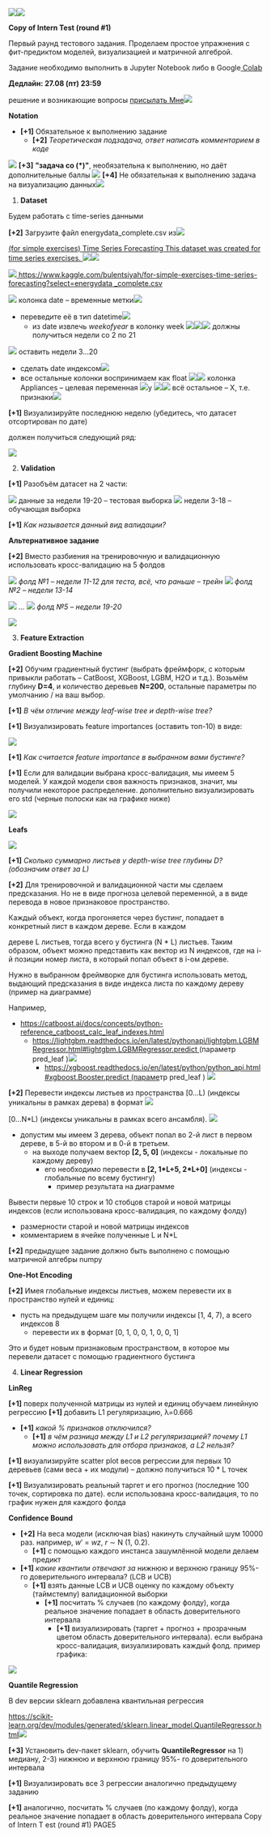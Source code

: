 ﻿![](Aspose.Words.e99ffdc8-656f-4763-a1e5-a17e371231d8.001.png)![](Aspose.Words.e99ffdc8-656f-4763-a1e5-a17e371231d8.002.jpeg)

**Copy of Intern Test (round #1)**

Первый раунд тестового задания. Проделаем простое упражнения с фит-предиктом моделей, визуализацией и матричной алгеброй.

Задание необходимо выполнить в Jupyter Notebook либо в Google[ Colab](https://colab.research.google.com/notebooks/intro.ipynb)

**Дедлайн: 27.08 (пт) 23:59**

решение и возникающие вопросы [присылать Мне](http://t.me/uberkinder)![](Aspose.Words.e99ffdc8-656f-4763-a1e5-a17e371231d8.003.png)

**Notation**

- **[+1]** Обязательное к выполнению задание
  - **[+2]** *Теоретическая подзадача, ответ написать комментарием в коде*

![](Aspose.Words.e99ffdc8-656f-4763-a1e5-a17e371231d8.004.png) **[+3]** **"задача со (\*)"**, необязательна к выполнению, но даёт дополнительные баллы ![](Aspose.Words.e99ffdc8-656f-4763-a1e5-a17e371231d8.005.png) **[+4]** Не обязательная к выполнению задача на визуализацию данных![](Aspose.Words.e99ffdc8-656f-4763-a1e5-a17e371231d8.006.png)

1. **Dataset**

Будем работать с time-series данными

**[+2]** Загрузите файл  energydata\_complete.csv из![](Aspose.Words.e99ffdc8-656f-4763-a1e5-a17e371231d8.007.png)

[(for simple exercises) Time Series Forecasting This dataset was created for time series exercises. ](https://www.kaggle.com/bulentsiyah/for-simple-exercises-time-series-forecasting?select=energydata_complete.csv)![](Aspose.Words.e99ffdc8-656f-4763-a1e5-a17e371231d8.008.png)![](Aspose.Words.e99ffdc8-656f-4763-a1e5-a17e371231d8.009.jpeg)

![](Aspose.Words.e99ffdc8-656f-4763-a1e5-a17e371231d8.010.png)[ https://www.kaggle.com/bulentsiyah/for-simple-exercises-time-series-forecasting?select=energydata _complete.csv ](https://www.kaggle.com/bulentsiyah/for-simple-exercises-time-series-forecasting?select=energydata_complete.csv)

![](Aspose.Words.e99ffdc8-656f-4763-a1e5-a17e371231d8.011.png) колонка  date – временные метки![](Aspose.Words.e99ffdc8-656f-4763-a1e5-a17e371231d8.012.png)

- переведите её в тип  datetime![](Aspose.Words.e99ffdc8-656f-4763-a1e5-a17e371231d8.013.png)
  - из  date извлечь *weekofyear* в колонку  week ![](Aspose.Words.e99ffdc8-656f-4763-a1e5-a17e371231d8.014.png)![](Aspose.Words.e99ffdc8-656f-4763-a1e5-a17e371231d8.015.png)![](Aspose.Words.e99ffdc8-656f-4763-a1e5-a17e371231d8.016.png) должны получиться недели со 2 по 21

![](Aspose.Words.e99ffdc8-656f-4763-a1e5-a17e371231d8.017.png) оставить недели 3...20

- сделать  date индексом![](Aspose.Words.e99ffdc8-656f-4763-a1e5-a17e371231d8.018.png)
- все остальные колонки воспринимаем как  float ![](Aspose.Words.e99ffdc8-656f-4763-a1e5-a17e371231d8.019.png)![](Aspose.Words.e99ffdc8-656f-4763-a1e5-a17e371231d8.020.png) колонка  Appliances – целевая переменная  ![](Aspose.Words.e99ffdc8-656f-4763-a1e5-a17e371231d8.021.png)y ![](Aspose.Words.e99ffdc8-656f-4763-a1e5-a17e371231d8.022.png)![](Aspose.Words.e99ffdc8-656f-4763-a1e5-a17e371231d8.023.png) всё остальное –  X, т.е. признаки![](Aspose.Words.e99ffdc8-656f-4763-a1e5-a17e371231d8.024.png)

**[+1]** Визуализируйте последнюю неделю  (убедитесь, что датасет отсортирован по дате)

должен получиться следующий ряд:

![](Aspose.Words.e99ffdc8-656f-4763-a1e5-a17e371231d8.025.jpeg)

2. **Validation**

**[+1]** Разобъём датасет на 2 части: 

![](Aspose.Words.e99ffdc8-656f-4763-a1e5-a17e371231d8.026.png) данные за недели 19-20 – тестовая выборка ![](Aspose.Words.e99ffdc8-656f-4763-a1e5-a17e371231d8.027.png) недели 3-18 – обучающая выборка

**[+1]** *Как называется данный вид валидации?*

**Альтернативное задание**

**[+2]** Вместо разбиения на тренировочную и валидационную использовать кросс-валидацию на 5 фолдов

![](Aspose.Words.e99ffdc8-656f-4763-a1e5-a17e371231d8.028.png) *фолд №1 – недели 11-12 для теста, всё, что раньше – трейн ![](Aspose.Words.e99ffdc8-656f-4763-a1e5-a17e371231d8.029.png) фолд №2 – недели 13-14*

![](Aspose.Words.e99ffdc8-656f-4763-a1e5-a17e371231d8.030.png) *... ![](Aspose.Words.e99ffdc8-656f-4763-a1e5-a17e371231d8.031.png) фолд №5 – недели 19-20*

![](Aspose.Words.e99ffdc8-656f-4763-a1e5-a17e371231d8.032.png)

3. **Feature Extraction**

**Gradient Boosting Machine**

**[+2]** Обучим градиентный бустинг (выбрать фреймфорк, с которым привыкли работать – CatBoost, XGBoost, LGBM, H2O и т.д.). Возьмём глубину **D=4**, и количество деревьев **N=200**, остальные параметры по умолчанию / на ваш выбор.

**[+1]** *В чём отличие между leaf-wise tree и depth-wise tree?*

**[+1]** Визуализировать feature importances (оставить топ-10) в виде:

![](Aspose.Words.e99ffdc8-656f-4763-a1e5-a17e371231d8.033.jpeg)

**[+1]** *Как считается feature importance в выбранном вами бустинге?*

**[+1]** Если для валидации выбрана кросс-валидация, мы имеем 5 моделей. У каждой модели своя важность признаков, значит, мы получили некоторое распределение. дополнительно визуализировать его std (черные полоски как на графике ниже)

![](Aspose.Words.e99ffdc8-656f-4763-a1e5-a17e371231d8.034.jpeg)

**Leafs**

![](Aspose.Words.e99ffdc8-656f-4763-a1e5-a17e371231d8.035.jpeg)

**[+1]** *Сколько суммарно листьев у depth-wise tree глубины D? (обозначим ответ за L)*

**[+2]** Для тренировочной и валидационной части мы сделаем предсказания. Но не в виде прогноза целевой переменной, а в виде перевода в новое признаковое пространство.  

Каждый объект, когда прогоняется через бустинг, попадает в конкретный лист в каждом дереве. Если в каждом 

дереве L листьев, тогда всего у бустинга (N \* L) листьев. Таким образом, объект можно представить как вектор из N индексов, где на i-й позиции номер листа, в который попал объект в i-ом дереве. 

Нужно в выбранном фреймворке для бустинга использовать метод, выдающий предсказания в виде индекса листа по каждому дереву (пример на диаграмме)

Например,

- <https://catboost.ai/docs/concepts/python-reference_catboost_calc_leaf_indexes.html>
  - [https://lightgbm.readthedocs.io/en/latest/pythonapi/lightgbm.LGBMRegressor.html#lightgbm.LGBMRegressor.predict ](https://lightgbm.readthedocs.io/en/latest/pythonapi/lightgbm.LGBMRegressor.html#lightgbm.LGBMRegressor.predict) (параметр  pred\_leaf )![](Aspose.Words.e99ffdc8-656f-4763-a1e5-a17e371231d8.036.png)
    - [https://xgboost.readthedocs.io/en/latest/python/python_api.html#xgboost.Booster.predict (параме](https://xgboost.readthedocs.io/en/latest/python/python_api.html#xgboost.Booster.predict)тр  pred\_leaf ) ![](Aspose.Words.e99ffdc8-656f-4763-a1e5-a17e371231d8.037.png)

**[+2]** Перевести индексы листьев из пространства  [0...L) (индексы уникальны в рамках дерева) в формат ![](Aspose.Words.e99ffdc8-656f-4763-a1e5-a17e371231d8.038.png)

[0...N\*L) (индексы уникальны в рамках всего ансамбля). ![](Aspose.Words.e99ffdc8-656f-4763-a1e5-a17e371231d8.039.png)

- допустим мы имеем 3 дерева, объект попал во 2-й лист в первом дереве, в 5-й во втором и в 0-й в третьем.
  - на выходе получаем вектор **[2, 5, 0]** (индексы - локальные по каждому дереву)
    - его необходимо перевести в **[2, 1\*L+5, 2\*L+0]** (индексы - глобальные по всему бустингу)
      - пример результата на диаграмме

Вывести первые 10 строк и 10 стобцов старой и новой матрицы индексов (если использована кросс-валидация, по каждому фолду) 

+ размерности старой и новой матрицы индексов 
+ комментарием в ячейке полученные L и N\*L 

**[+2]** предыдущее задание должно быть выполнено с помощью матричной алгебры numpy

**One-Hot Encoding**

**[+2]** Имея глобальные индексы листьев, можем перевести их в пространство нулей и единиц:

- пусть на предыдущем шаге мы получили индексы [1, 4, 7), а всего индексов 8
  - перевести их в формат [0, 1, 0, 0, 1, 0, 0, 1]

Это и будет новым признаковым пространством, в которое мы перевели датасет с помощью градиентного бустинга

4. **Linear Regression**

**LinReg**

**[+1]** поверх полученной матрицы из нулей и единиц обучаем линейную регрессию **[+1]** добавить L1 регуляризацию, λ=0.666

- **[+1]** *какой % признаков отключился?*
  - **[+1]** *в чём разница между L1 и L2 регуляризацией? почему L1 можно использовать для отбора признаков, а L2 нельзя?*

**[+1]** визуализируйте scatter plot весов регрессии для первых 10 деревьев (сами веса + их модули) – должно получиться 10 \* L точек

**[+1]** Визуализировать реальный таргет и его прогноз (последние 100 точек, сортировка по дате). если использована кросс-валидация, то по график нужен для каждого фолда 

**Confidence Bound**

- **[+2]** На веса модели (исключая bias) накинуть случайный шум 10000 раз. например, *w*′ = *wz*, *r* ∼ N (1, 0.2). 
  - **[+1]** с помощью каждого инстанса зашумлённой модели делаем предикт
- **[+1]** *какие квантили отвечают за* нижнюю и верхнюю границу 95%-го доверительного интервала? (LCB и UCB)
  - **[+1]** взять данные LCB и UCB оценку по каждому объекту (таймстемпу) валидационной выборки
    - **[+1]** посчитать % случаев (по каждому фолду), когда реальное значение попадает в область доверительного интервала
      - **[+1]** визуализировать (таргет + прогноз + прозрачным цветом область доверительного интервала). если выбрана кросс-валидация, визуализировать каждый фолд. пример графика:

![](Aspose.Words.e99ffdc8-656f-4763-a1e5-a17e371231d8.040.jpeg)

**Quantile Regression**

В dev версии sklearn добавлена квантильная регрессия

<https://scikit-learn.org/dev/modules/generated/sklearn.linear_model.QuantileRegressor.html>![](Aspose.Words.e99ffdc8-656f-4763-a1e5-a17e371231d8.041.png)

**[+3]** Установить dev-пакет sklearn, обучить **QuantileRegressor** на 1) медиану, 2-3) нижнюю и верхнюю границу 95%- го доверительного интервала

**[+1]** Визуализировать все 3 регрессии аналогично предыдущему заданию

**[+1]** аналогично, посчитать % случаев (по каждому фолду), когда реальное значение попадает в область доверительного интервала
Copy of Intern T est (round #1) PAGE5
